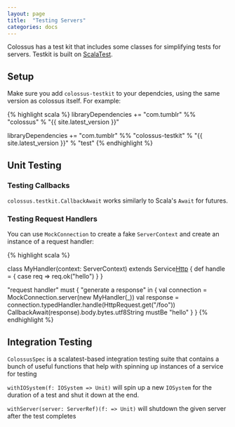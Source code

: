 ```yaml
---
layout: page
title:  "Testing Servers"
categories: docs
---
```


Colossus has a test kit that includes some classes for simplifying tests for servers.  Testkit is built on [ScalaTest](http://scalatest.org).

## Setup

Make sure you add `colossus-testkit` to your dependcies, using the same version as colossus itself.  For example:

{% highlight scala %}
libraryDependencies += "com.tumblr" %% "colossus" % "{{ site.latest_version }}"

libraryDependencies += "com.tumblr" %% "colossus-testkit" % "{{ site.latest_version }}" % "test"
{% endhighlight %}


## Unit Testing

### Testing Callbacks

`colossus.testkit.CallbackAwait` works similarly to Scala's `Await` for futures.  

### Testing Request Handlers

You can use `MockConnection` to create a fake `ServerContext` and create an instance of a request handler:

{% highlight scala %}

class MyHandler(context: ServerContext) extends Service[Http](context) {
  def handle = {
    case req => req.ok("hello")
  }
}

"request handler" must {
  "generate a response" in {
    val connection = MockConnection.server(new MyHandler(_))
    val response = connection.typedHandler.handle(HttpRequest.get("/foo"))
    CallbackAwait(response).body.bytes.utf8String mustBe "hello"
  }
}
{% endhighlight %}

## Integration Testing

`ColossusSpec` is a scalatest-based integration testing suite that contains a
bunch of useful functions that help with spinning up instances of a service for
testing

`withIOSystem(f: IOSystem => Unit)` will spin up a new `IOSystem` for the duration of a test and shut it down at the end.

`withServer(server: ServerRef)(f: => Unit)` will shutdown the given server after the test completes
